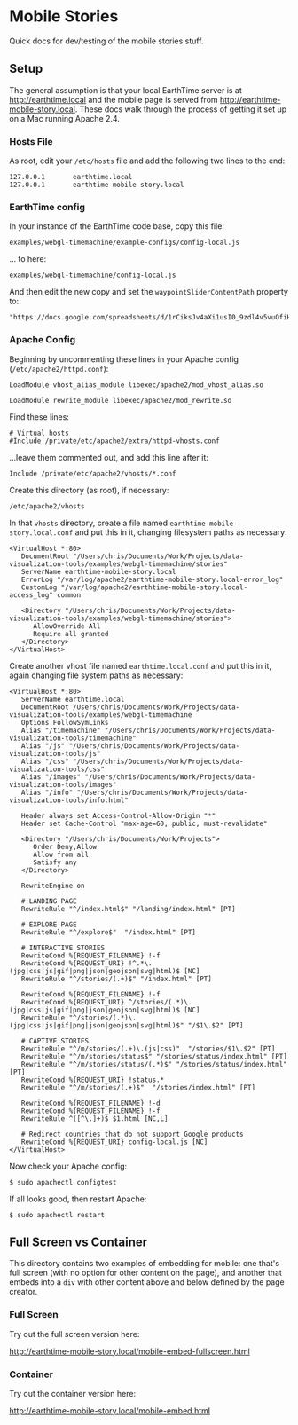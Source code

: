 # Mobile Stories

Quick docs for dev/testing of the mobile stories stuff.

## Setup

The general assumption is that your local EarthTime server is at http://earthtime.local and the mobile page is served from http://earthtime-mobile-story.local.  These docs walk through the process of getting it set up on a Mac running Apache 2.4.

### Hosts File

As root, edit your `/etc/hosts` file and add the following two lines to the end:

    127.0.0.1       earthtime.local
    127.0.0.1       earthtime-mobile-story.local

### EarthTime config

In your instance of the EarthTime code base, copy this file:

    examples/webgl-timemachine/example-configs/config-local.js
    
... to here:

    examples/webgl-timemachine/config-local.js

And then edit the new copy and set the `waypointSliderContentPath` property to:

    "https://docs.google.com/spreadsheets/d/1rCiksJv4aXi1usI0_9zdl4v5vuOfiHgMRidiDPt1WfE/edit#gid=1596808134"

### Apache Config

Beginning by uncommenting these lines in your Apache config (`/etc/apache2/httpd.conf`):

    LoadModule vhost_alias_module libexec/apache2/mod_vhost_alias.so

    LoadModule rewrite_module libexec/apache2/mod_rewrite.so
    
Find these lines:

    # Virtual hosts
    #Include /private/etc/apache2/extra/httpd-vhosts.conf

...leave them commented out, and add this line after it:

    Include /private/etc/apache2/vhosts/*.conf

Create this directory (as root), if necessary:

    /etc/apache2/vhosts
    
In that `vhosts` directory, create a file named `earthtime-mobile-story.local.conf` and put this in it, changing filesystem paths as necessary:

```
<VirtualHost *:80>
   DocumentRoot "/Users/chris/Documents/Work/Projects/data-visualization-tools/examples/webgl-timemachine/stories"
   ServerName earthtime-mobile-story.local
   ErrorLog "/var/log/apache2/earthtime-mobile-story.local-error_log"
   CustomLog "/var/log/apache2/earthtime-mobile-story.local-access_log" common
   
   <Directory "/Users/chris/Documents/Work/Projects/data-visualization-tools/examples/webgl-timemachine/stories">
      AllowOverride All
      Require all granted
   </Directory>
</VirtualHost>
```

Create another vhost file named `earthtime.local.conf` and put this in it, again changing file system paths as necessary:

```
<VirtualHost *:80>
   ServerName earthtime.local
   DocumentRoot /Users/chris/Documents/Work/Projects/data-visualization-tools/examples/webgl-timemachine
   Options FollowSymLinks
   Alias "/timemachine" "/Users/chris/Documents/Work/Projects/data-visualization-tools/timemachine"
   Alias "/js" "/Users/chris/Documents/Work/Projects/data-visualization-tools/js"
   Alias "/css" "/Users/chris/Documents/Work/Projects/data-visualization-tools/css"
   Alias "/images" "/Users/chris/Documents/Work/Projects/data-visualization-tools/images"
   Alias "/info" "/Users/chris/Documents/Work/Projects/data-visualization-tools/info.html"
   
   Header always set Access-Control-Allow-Origin "*"
   Header set Cache-Control "max-age=60, public, must-revalidate"
   
   <Directory "/Users/chris/Documents/Work/Projects">
      Order Deny,Allow
      Allow from all
      Satisfy any
   </Directory>
   
   RewriteEngine on
   
   # LANDING PAGE
   RewriteRule "^/index.html$" "/landing/index.html" [PT]
   
   # EXPLORE PAGE
   RewriteRule "^/explore$"  "/index.html" [PT]
   
   # INTERACTIVE STORIES
   RewriteCond %{REQUEST_FILENAME} !-f
   RewriteCond %{REQUEST_URI} !^.*\.(jpg|css|js|gif|png|json|geojson|svg|html)$ [NC]
   RewriteRule "^/stories/(.+)$" "/index.html" [PT]
   
   RewriteCond %{REQUEST_FILENAME} !-f
   RewriteCond %{REQUEST_URI} ^/stories/(.*)\.(jpg|css|js|gif|png|json|geojson|svg|html)$ [NC]
   RewriteRule "^/stories/(.*)\.(jpg|css|js|gif|png|json|geojson|svg|html)$" "/$1\.$2" [PT]
   
   # CAPTIVE STORIES
   RewriteRule "^/m/stories/(.+)\.(js|css)"  "/stories/$1\.$2" [PT]
   RewriteRule "^/m/stories/status$" "/stories/status/index.html" [PT]
   RewriteRule "^/m/stories/status/(.*)$" "/stories/status/index.html" [PT]
   RewriteCond %{REQUEST_URI} !status.*
   RewriteRule "^/m/stories/(.+)$"  "/stories/index.html" [PT]
   
   RewriteCond %{REQUEST_FILENAME} !-d
   RewriteCond %{REQUEST_FILENAME} !-f
   RewriteRule ^([^\.]+)$ $1.html [NC,L]
   
   # Redirect countries that do not support Google products
   RewriteCond %{REQUEST_URI} config-local.js [NC]
</VirtualHost>
```

Now check your Apache config:

    $ sudo apachectl configtest
    
If all looks good, then restart Apache:

    $ sudo apachectl restart

## Full Screen vs Container

This directory contains two examples of embedding for mobile: one that's full screen (with no option for other content on the page), and another that embeds into a `div` with other content above and below defined by the page creator.

### Full Screen

Try out the full screen version here:

   http://earthtime-mobile-story.local/mobile-embed-fullscreen.html

### Container

Try out the container version here:

   http://earthtime-mobile-story.local/mobile-embed.html
   